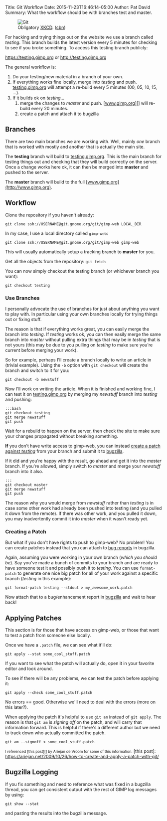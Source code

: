 Title: Git Workflow 
Date: 2015-11-23T16:46:14-05:00
Author: Pat David
Summary: What the workflow should be with branches test and master.

<figure>
<img src="{filename}git.png" title="If that doesn't fix it, git.txt contains the phone number of a friend of mine who understands git. Just wait through a few minutes of 'It's really pretty simple, just think of branches as...' and eventually you'll learn the commands that will fix everything." alt="Git">
<figcaption>
Obligatory <a href="https://xkcd.com/1597/">XKCD</a>. 
(<a class='cc' href='http://creativecommons.org/licenses/by-nc/2.5/' title='Creative Commons Attribution-NonCommercial'>cbn</a>)
</figcaption>
</figure>

For hacking and trying things out on the website we use a branch called *testing*.
This branch builds the latest version every 5 minutes for checking to see if you broke something.
To access this testing branch publicly:

<https://testing.gimp.org> or <http://testing.gimp.org>

The general workflow is:

1. Do your testing/new material in a branch of your own.
2. If everything works fine locally, merge into *testing* and push.
        [testing.gimp.org][] will attempt a re-build every 5 minutes (00, 05, 10, 15, ...).  
3. If it builds ok on *testing*...
    1. merge the changes to *master* and push.
        [www.gimp.org][] will re-build every 20 minutes.
    2. create a patch and attach it to bugzilla

[testing.gimp.org]: //testing.gimp.org
[www.gimp.org]: //www.gimp.org



## Branches

There are two main branches we are working with.
Well, mainly *one* branch that is worked with mostly and another that is actually the main site.

The **testing** branch will build to [testing.gimp.org](http://testing.gimp.org).
This is the main branch for testing things out and checking that they will build correctly on the server.
Once a change works here ok, it can then be merged into **master** and pushed to the server.

The **master** branch will build to the full [www.gimp.org](http://www.gimp.org).



## Workflow

Clone the repository if you haven't already:

`git clone ssh://USERNAME@git.gnome.org/git/gimp-web LOCAL_DIR`

In my case, I use a local directory called `gimp-web`:

`git clone ssh://USERNAME@git.gnome.org/git/gimp-web gimp-web`

This will usually automatically setup a tracking branch to **master** for you.

Get all the objects from the repository: `git fetch`

You can now simply checkout the testing branch (or whichever branch you want):

`git checkout testing`



### Use Branches

I personally advocate the use of branches for just about anything you want to play with.
In particular using your own branches locally for trying things out or fixing stuff.

The reason is that if everything works great, you can easily merge the branch into *testing*.
If *testing* works ok, you can then easily merge the same branch into *master* without pulling extra things that may be in *testing* that is not yours (this may be due to you pulling on *testing* to make sure you're current before merging your work).

So for example, perhaps I'll create a branch locally to write an article in (trivial example).
Using the `-b` option with `git checkout` will create the branch and switch to it for you:

`git checkout -b newstuff`

Now I'll work on writing the article.
When it is finished and working fine, I can test it on [testing.gimp.org][] by merging my *newstuff* branch into *testing* and pushing:

    :::bash
    git checkout testing
    git merge newstuff
    git push

Wait for a rebuild to happen on the server, then check the site to make sure your changes propagated without breaking something.

**If** you don't have write access to gimp-web, you can instead [create a patch against *testing*](#creating-a-patch) from your branch and submit it to [bugzilla][report].

If it did and you're happy with the result, go ahead and get it into the *master* branch.
If you're allowed, simply switch to *master* and merge your *newstuff* branch into it also.

    :::
    git checkout master
    git merge newstuff
    git push

The reason why you would merge from *newstuff* rather than *testing* is in case some other work had already been pushed into testing (and you pulled it down from the remote).  If there was other work, and you pulled it down, you may inadvertently commit it into *master* when it wasn't ready yet.



### Creating a Patch

But what if you don't have rights to push to gimp-web?
No problem!
You can create patches instead that you can attach to [bug reports][report] in bugzilla.

Again, assuming you were working in your own branch (*which you should be*).
Say you've made a bunch of commits to your branch and are ready to have someone test it and possibly push it to *testing*.
You can use `format-patch` to generate one nice big patch for all of your work against a specific branch (*testing* in this example):

`git format-patch testing --stdout > my_awesome_work.patch`

Now attach that to a bug/enhancement report in [bugzilla][report] and wait to hear back!

[report]: https://bugzilla.gnome.org/enter_bug.cgi?product=gimp-web



## Applying Patches

This section is for those that have access on gimp-web, or those that want to test a patch from someone else locally.

Once we have a `.patch` file, we can see what it'll do:

`git apply --stat some_cool_stuff.patch`

If you want to see what the patch will actually do, open it in your favorite editor and look around.

To see if there will be any problems, we can test the patch before applying it:

`git apply --check some_cool_stuff.patch`

No errors == good.
Otherwise we'll need to deal with the errors (more on this later?).

When applying the patch it's helpful to use `git am` instead of `git apply`.
The reason is that `git am` is *signing off* on the patch, and will carry that information forward.
This is helpful if there's a different author but we need to track down who actually committed the patch.

`git am --signoff < some_cool_stuff.patch`

<small markdown=1>I referenced [this post][] by Ariejan de Vroom for some of this information.</small>
[this post]: https://ariejan.net/2009/10/26/how-to-create-and-apply-a-patch-with-git/



## Bugzilla Logging
If you fix something and need to reference what was fixed in a bugzilla thread, you can get consistent
output with the rest of GIMP log messages by using:

`git show --stat`

and pasting the results into the bugzilla message.
